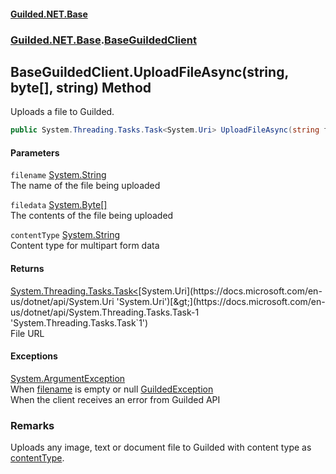 
#### [Guilded.NET.Base](index 'index')
### [Guilded.NET.Base](index#Guilded_NET_Base 'Guilded.NET.Base').[BaseGuildedClient](BaseGuildedClient 'Guilded.NET.Base.BaseGuildedClient')
## BaseGuildedClient.UploadFileAsync(string, byte[], string) Method
Uploads a file to Guilded.  
```csharp
public System.Threading.Tasks.Task<System.Uri> UploadFileAsync(string filename, byte[] filedata, string contentType);
```

#### Parameters
<a name='Guilded_NET_Base_BaseGuildedClient_UploadFileAsync(string_byte___string)_filename'></a>
`filename` [System.String](https://docs.microsoft.com/en-us/dotnet/api/System.String 'System.String')  
The name of the file being uploaded
  
<a name='Guilded_NET_Base_BaseGuildedClient_UploadFileAsync(string_byte___string)_filedata'></a>
`filedata` [System.Byte](https://docs.microsoft.com/en-us/dotnet/api/System.Byte 'System.Byte')[[]](https://docs.microsoft.com/en-us/dotnet/api/System.Array 'System.Array')  
The contents of the file being uploaded
  
<a name='Guilded_NET_Base_BaseGuildedClient_UploadFileAsync(string_byte___string)_contentType'></a>
`contentType` [System.String](https://docs.microsoft.com/en-us/dotnet/api/System.String 'System.String')  
Content type for multipart form data
  

#### Returns
[System.Threading.Tasks.Task&lt;](https://docs.microsoft.com/en-us/dotnet/api/System.Threading.Tasks.Task-1 'System.Threading.Tasks.Task`1')[System.Uri](https://docs.microsoft.com/en-us/dotnet/api/System.Uri 'System.Uri')[&gt;](https://docs.microsoft.com/en-us/dotnet/api/System.Threading.Tasks.Task-1 'System.Threading.Tasks.Task`1')  
File URL

#### Exceptions
[System.ArgumentException](https://docs.microsoft.com/en-us/dotnet/api/System.ArgumentException 'System.ArgumentException')  
When [filename](BaseGuildedClient_UploadFileAsync(string_byte___string)#Guilded_NET_Base_BaseGuildedClient_UploadFileAsync(string_byte___string)_filename 'Guilded.NET.Base.BaseGuildedClient.UploadFileAsync(string, byte[], string).filename') is empty or null
[GuildedException](GuildedException 'Guilded.NET.Base.GuildedException')  
When the client receives an error from Guilded API
### Remarks
Uploads any image, text or document file to Guilded with content type as [contentType](BaseGuildedClient_UploadFileAsync(string_byte___string)#Guilded_NET_Base_BaseGuildedClient_UploadFileAsync(string_byte___string)_contentType 'Guilded.NET.Base.BaseGuildedClient.UploadFileAsync(string, byte[], string).contentType').  
